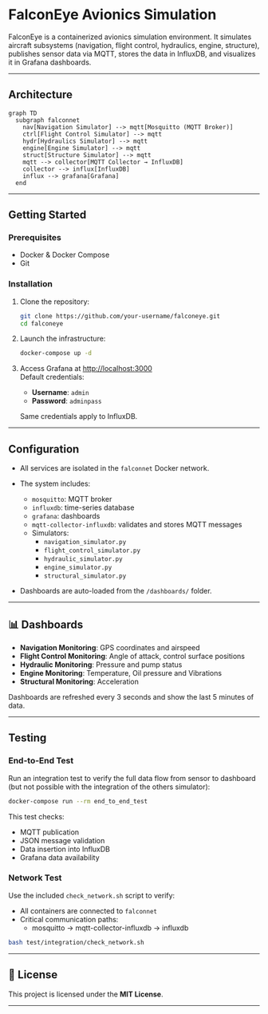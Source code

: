 # FalconEye Avionics Simulation

FalconEye is a containerized avionics simulation environment. It simulates aircraft subsystems (navigation, flight control, hydraulics, engine, structure), publishes sensor data via MQTT, stores the data in InfluxDB, and visualizes it in Grafana dashboards.

---

## Architecture

```mermaid
graph TD
  subgraph falconnet
    nav[Navigation Simulator] --> mqtt[Mosquitto (MQTT Broker)]
    ctrl[Flight Control Simulator] --> mqtt
    hydr[Hydraulics Simulator] --> mqtt
    engine[Engine Simulator] --> mqtt
    struct[Structure Simulator] --> mqtt
    mqtt --> collector[MQTT Collector → InfluxDB]
    collector --> influx[InfluxDB]
    influx --> grafana[Grafana]
  end
```

---

## Getting Started

### Prerequisites

- Docker & Docker Compose
- Git

### Installation

1. Clone the repository:
   ```bash
   git clone https://github.com/your-username/falconeye.git
   cd falconeye
   ```

2. Launch the infrastructure:
   ```bash
   docker-compose up -d
   ```

3. Access Grafana at [http://localhost:3000](http://localhost:3000)  
   Default credentials:  
   - **Username**: `admin`  
   - **Password**: `adminpass`  

   Same credentials apply to InfluxDB.

---

## Configuration

- All services are isolated in the `falconnet` Docker network.
- The system includes:
  - `mosquitto`: MQTT broker
  - `influxdb`: time-series database
  - `grafana`: dashboards
  - `mqtt-collector-influxdb`: validates and stores MQTT messages
  - Simulators:
    - `navigation_simulator.py`
    - `flight_control_simulator.py`
    - `hydraulic_simulator.py`
    - `engine_simulator.py`
    - `structural_simulator.py`

- Dashboards are auto-loaded from the `/dashboards/` folder.

---

## 📊 Dashboards

- **Navigation Monitoring**: GPS coordinates and airspeed
- **Flight Control Monitoring**: Angle of attack, control surface positions
- **Hydraulic Monitoring**: Pressure and pump status
- **Engine Monitoring**: Temperature, Oil pressure and Vibrations
- **Structural Monitoring**: Acceleration

Dashboards are refreshed every 3 seconds and show the last 5 minutes of data.

---

## Testing

### End-to-End Test

Run an integration test to verify the full data flow from sensor to dashboard (but not possible with the integration of the others simulator):

```bash
docker-compose run --rm end_to_end_test
```

This test checks:
- MQTT publication
- JSON message validation
- Data insertion into InfluxDB
- Grafana data availability

### Network Test

Use the included `check_network.sh` script to verify:
- All containers are connected to `falconnet`
- Critical communication paths:
  - mosquitto → mqtt-collector-influxdb → influxdb

```bash
bash test/integration/check_network.sh
```

---

## 📄 License

This project is licensed under the **MIT License**.

---
